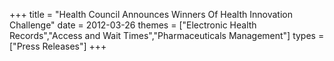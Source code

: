 +++
title = "Health Council Announces Winners Of Health Innovation Challenge"
date = 2012-03-26
themes = ["Electronic Health Records","Access and Wait Times","Pharmaceuticals Management"]
types = ["Press Releases"]
+++
